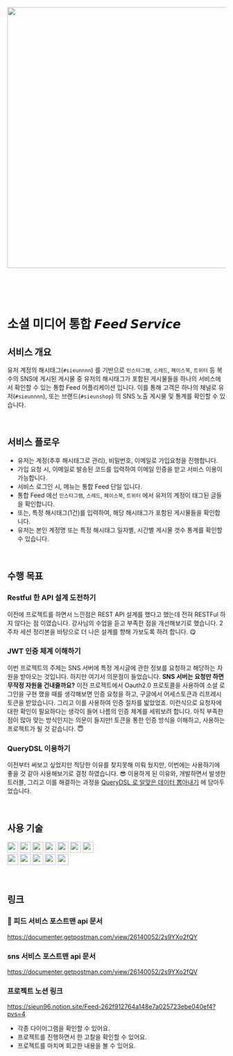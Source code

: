 <div align="center">
  <img src="https://github.com/wanted-backend-internship/feed-service/assets/119668620/39d1e679-0388-442d-994f-88d0c45c593f" width=600/>
</div>

<br>
<br>
<br>
<br>

# 소셜 미디어 통합 𝙁𝙚𝙚𝙙 𝙎𝙚𝙧𝙫𝙞𝙘𝙚
## 서비스 개요

유저 계정의 해시태그(`#sieunnnn`) 를 기반으로 `인스타그램`, `스레드`, `페이스북`, `트위터` 등 복수의 SNS에 게시된 게시물 중 유저의 해시태그가 포함된 게시물들을 하나의 서비스에서 확인할 수 있는 통합 Feed 어플리케이션 입니다. 이를 통해 고객은 하나의 채널로 유저(`#sieunnnn`), 또는 브랜드(`#sieunshop`) 의 SNS 노출 게시물 및 통계를 확인할 수 있습니다.

<br>

## 서비스 플로우
- 유저는 계정(추후 해시태그로 관리), 비밀번호, 이메일로 가입요청을 진행합니다.
- 가입 요청 시, 이메일로 발송된 코드를 입력하여 이메일 인증을 받고 서비스 이용이 가능합니다.
- 서비스 로그인 시, 메뉴는 통합 Feed 단일 입니다.
- 통합 Feed 에선 `인스타그램`, `스레드`, `페이스북`, `트위터` 에서 유저의 계정이 태그된 글들을 확인합니다.
- 또는, 특정 해시태그(1건)를 입력하여, 해당 해시태그가 포함된 게시물들을 확인합니다.
- 유저는 본인 계정명 또는 특정 해시태그 일자별, 시간별 게시물 갯수 통계를 확인할 수 있습니다.

<br>

## 수행 목표
### Restful 한 API 설계 도전하기
이전에 프로젝트를 하면서 느낀점은 REST API 설계를 했다고 했는데 전혀 RESTFul 하지 않다는 점 이였습니다. 강사님의 수업을 듣고 부족한 점을 개선해보기로 했습니다. 2 주차 세션 정리본을 바탕으로 더 나은 설계를 향해 가보도록 하려 합니다. 😋

### JWT 인증 체계 이해하기
이번 프로젝트의 주제는 SNS 서버에 특정 게시글에 관한 정보를 요청하고 해당하는 자원을 받아오는 것입니다. 하지만 여기서 의문점이 들었습니다. **SNS 서버는 요청만 하면 무작정 자원을 건내줄까요?** 
이전 프로젝트에서 Oauth2.0 프로토콜을 사용하여 소셜 로그인을 구현 했을 때를 생각해보면 인증 요청을 하고, 구글에서 어세스토큰과 리프레시토큰을 받았습니다. 그리고 이를 사용하여 인증 절차를 밟았었죠. 이런식으로 요청자에 대한 확인이 필요하다는 생각이 들어 나름의 인증 체계를 세워보려 합니다.
아직 부족한 점이 많아 맞는 방식인지는 의문이 들지만! 토큰을 통한 인증 방식을 이해하고, 사용하는 프로젝트가 될 것 같습니다. 😇

### QueryDSL 이용하기
이전부터 써보고 싶었지만 적당한 이유를 찾지못해 미뤄 뒀지만, 이번에는 사용하기에 좋을 것 같아 사용해보기로 결정 하였습니다. 😎 이용하게 된 이유와, 개발하면서 발생한 트러블, 그리고 이를 해결하는 과정을 [QueryDSL 로 알맞은 데이터 뽑아내기](https://www.notion.so/QueryDSL-50fe41426de945de89bf027f3d7a2f9b?pvs=21) 에 담아두었습니다.

<br>

## 사용 기술
<img src="https://img.shields.io/badge/Java-007396?style=flat&logo=java&logoColor=white" height="25px">  <img src="https://img.shields.io/badge/Mysql-4479A1?style=flat&logo=mysql&logoColor=white" height="25px"> <img src="https://img.shields.io/badge/queryDSL-0769AD?style=flat&logo=java&logoColor=white" height="25px">
    <img src="https://img.shields.io/badge/Gradle-02303A.svg?style=flat&logo=Gradle&logoColor=white" height="25px"> 
    <img src="https://img.shields.io/badge/Hibernate-59666C?style=flat&logo=Hibernate&logoColor=white" height="25px"> <img src="https://img.shields.io/badge/JWT Webtoken-black?style=flat&logo=JSON%20web%20tokens" height="25px"> <img src="https://img.shields.io/badge/IntelliJ IDEA-000000.svg?style=flat&logo=intellij-idea&logoColor=white" height="25px"> <br>
    <img src="https://img.shields.io/badge/Swagger-85EA2D?style=flat&logo=Swagger&logoColor=white" height="25px"> <img src="https://img.shields.io/badge/SpringBoot-6DB33F?style=flat&logo=springBoot&logoColor=white" height="25px"> 
    <img src="https://img.shields.io/badge/SpringSecurity-6DB33F?style=flat&logo=springSecurity&logoColor=white" height="25px"> <img src="https://img.shields.io/badge/Postman-FF6C37?style=flat&logo=Postman&logoColor=white" height="25px">
  <img src="https://img.shields.io/badge/Redis-DC382D?style=flat&logo=Redis&logoColor=white" height="25px">
  
<br>

## 링크
### 🔗 피드 서비스 포스트맨 api 문서
https://documenter.getpostman.com/view/26140052/2s9YXo2fQY
### sns 서비스 포스트맨 api 문서
https://documenter.getpostman.com/view/26140052/2s9YXo2fQV
### 프로젝트 노션 링크
https://sieun96.notion.site/Feed-262f912764a148e7a025723ebe040ef4?pvs=4
- 각종 다이어그램을 확인할 수 있어요.
- 프로젝트를 진행하면서 한 고찰을 확인할 수 있어요.
- 프로젝트를 마치며 회고한 내용을 볼 수 있어요.

<br>
<br>


